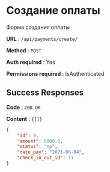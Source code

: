 # Создание оплаты

Форма создания оплаты

**URL** : `/api/payments/create/`

**Method** : `POST`

**Auth required** : Yes

**Permissions required** : IsAuthenticated


## Success Responses

**Code** : `200 OK`

**Content** : `{[]}`

```json
{
    "id": 9,
    "amount": 6000.0,
    "status": "np",
    "date_pay": "2021-06-04",
    "check_in_out_id": 11
}
```
